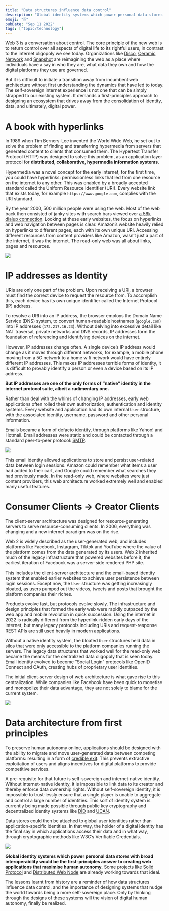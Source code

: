 ```yaml
---
title: "Data structures influence data control"
description: "Global identity systems which power personal data stores could be the way to create web apps that maximise human autonomy"
emoji: "🗄️"
pubDate: "Sep 11 2022"
tags: ["topic/technology"]
---
```


Web 3 is a conversation about control. The core principle of the new web is to return control over all aspects of digital life to its rightful users, in contrast to the internet oligopoly we see today. Organizations like [Disco](https://disco.xyz/), [Ceramic Network](https://ceramic.network/) and [Snapshot](https://snapshot.org/) are reimagining the web as a place where individuals have a say in who they are, what data they own and how the digital platforms they use are governed.

But it is difficult to initiate a transition away from incumbent web architecture without first understanding the dynamics that have led to today. The self-sovereign internet experience is not one that can be simply strapped to our existing system. It demands a first-principles approach to designing an ecosystem that drives away from the consolidation of identity, data, and ultimately, digital power.

# A book with hyperlinks

In 1989 when Tim Berners-Lee invented the World Wide Web, he set out to solve the problem of finding and transferring hypermedia from servers that generated content to clients that consumed them. The Hypertext Transfer Protocol (HTTP) was designed to solve this problem, as an application layer protocol for **distributed, collaborative, hypermedia information systems**.

Hypermedia was a novel concept for the early internet, for the first time, you could have hyperlinks: permissionless links that led from one resource on the internet to any other. This was enabled by a broadly accepted standard called the Uniform Resource Identifier (URI). Every website link that exists today, for example `https://www.google.com`, complies with the URI standard.

By the year 2000, 500 million people were using the web. Most of the web back then consisted of janky sites with search bars viewed over [a 56k dialup connection](https://www.youtube.com/watch?v=gsNaR6FRuO0). Looking at these early websites, the focus on hyperlinks and web navigation between pages is clear. Amazon’s website heavily relied on hyperlinks to different pages, each with its own unique URI. Accessing different resources from content providers like Amazon, wasn’t just a part of the internet, it was the internet. The read-only web was all about links, pages and resources.

![](/data-structures-data-control/1.png)

# IP addresses as Identity

URIs are only one part of the problem. Upon receiving a URI, a browser must find the correct device to request the resource from. To accomplish this, each device has its own unique identifier called the Internet Protocol (IP) address.

To resolve a URI into an IP address, the browser employs the Domain Name Service (DNS) system, to convert human-readable hostnames (`google.com`) into IP addresses (`172.217.16.23`). Without delving into excessive detail like NAT traversal, private networks and DNS records, IP addresses form the foundation of referencing and identifying devices on the internet.

However, IP addresses change often. A single device’s IP address would change as it moves through different networks, for example, a mobile phone moving from a 5G network to a home wifi network would have entirely different IP addresses. This makes IP addresses terrible forms of identity, it is difficult to provably identify a person or even a device based on its IP address.

**But IP addresses are one of the only forms of “native” identity in the internet protocol suite, albeit a rudimentary one.**

Rather than deal with the whims of changing IP addresses, early web applications often rolled their own authorization, authentication and identity systems. Every website and application had its own internal `User` structure, with the associated identity, username, password and other personal information.

Emails became a form of defacto identity, through platforms like Yahoo! and Hotmail. Email addresses were static and could be contacted through a standard peer-to-peer protocol: [SMTP](https://en.wikipedia.org/wiki/Simple_Mail_Transfer_Protocol).

![](/data-structures-data-control/2.png)

This email identity allowed applications to store and persist user-related data between login sessions. Amazon could remember what items a user had added to their cart, and Google could remember what searches they had previously made. In the read-only web, where websites were just content providers, this web architecture worked extremely well and enabled many useful features.

# Consumer Clients → Creator Clients

The client-server architecture was designed for resource-generating servers to serve resource-consuming clients. In 2006, everything was changing and a new internet paradigm was on the rise.

Web 2 is widely described as the user-generated web, and includes platforms like Facebook, Instagram, Tiktok and YouTube where the value of the platform comes from the data generated by its users. Web 2 inherited much of the legacy infrastructure that powered websites before it, the earliest iteration of Facebook was a server-side rendered PHP site.

This includes the client-server architecture and the email-based identity system that enabled earlier websites to achieve user persistence between login sessions. Except now, the `User` structure was getting increasingly bloated, as users pumped out the videos, tweets and posts that brought the platform companies their riches.

Products evolve fast, but protocols evolve slowly. The infrastructure and design principles that formed the early web were rapidly outpaced by the web app and mobile revolution in quick succession. Using the internet in 2022 is radically different from the hyperlink-ridden early days of the internet, but many legacy protocols including URIs and request-response REST APIs are still used heavily in modern applications.

Without a native identity system, the bloated `User` structures held data in silos that were only accessible to the platform companies running the servers. The legacy data structures that worked well for the read-only web became the means for the centralized data oligopoly that is seen today. Email identity evolved to become “Social Login” protocols like OpenID Connect and OAuth, creating hubs of proprietary user identities.

The initial client-server design of web architecture is what gave rise to this centralization. While companies like Facebook have been quick to monetise and monopolize their data advantage, they are not solely to blame for the current system.

![](/data-structures-data-control/3.png)

# Data architecture from first principles

To preserve human autonomy online, applications should be designed with the ability to migrate and move user-generated data between competing platforms: resulting in a form of [credible exit](https://subconscious.substack.com/p/credible-exit). This prevents extractive exploitation of users and aligns incentives for digital platforms to provide competitive services.

A pre-requisite for that future is self-sovereign and internet-native identity. Without internet-native identity, it is impossible to link data to its creator and thereby enforce data ownership rights. Without self-sovereign identity, it is impossible to trust-lessly ensure that a single player is unable to aggregate and control a large number of identities. This sort of identity system is currently being made possible through public key cryptography and decentralized identity systems like [DID](https://www.w3.org/TR/did-core/) and [UCAN](https://ucan.xyz/).

Data stores could then be attached to global user identities rather than application-specific identities. In that way, the holder of a digital identity has the final say in which applications access their data and in what way, through cryptographic methods like W3C’s Verifiable Credentials.

![](/data-structures-data-control/4.png)

**Global identity systems which power personal data stores with broad interoperability would be the first-principles answer to creating web applications that maximise human autonomy.** Some projects like [Solid Protocol](https://solidproject.org/) and [Distributed Web Node](https://identity.foundation/decentralized-web-node/spec/) are already working towards that ideal.

The lessons learnt from history are a reminder of how data structures influence data control, and the importance of designing systems that nudge the world towards being a more self-sovereign place. Only by thinking through the designs of these systems will the vision of digital human autonomy, finally be realized.
